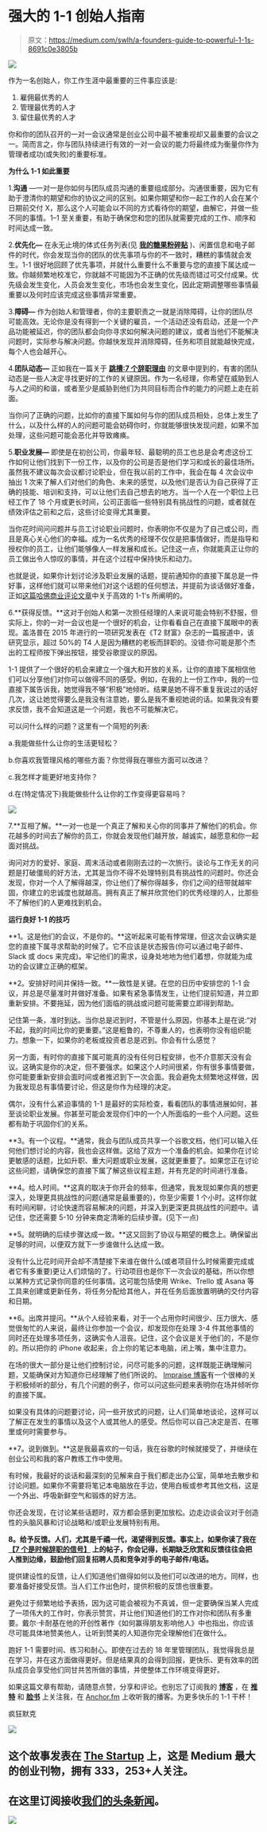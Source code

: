 # 强大的 1-1 创始人指南

> 原文：<https://medium.com/swlh/a-founders-guide-to-powerful-1-1s-8691c0e3805b>

![](img/e153b1eb7680bb92f2ea96603c9adeac.png)

作为一名创始人，你工作生涯中最重要的三件事应该是:

1.  雇佣最优秀的人
2.  管理最优秀的人才
3.  留住最优秀的人才

你和你的团队召开的一对一会议通常是创业公司中最不被重视却又最重要的会议之一。简而言之，你与团队持续进行有效的一对一会议的能力将最终成为衡量你作为管理者成功(或失败)的重要标准。

**为什么 1-1 如此重要**

1.**沟通** —一对一是你如何与团队成员沟通的重要组成部分。沟通很重要，因为它有助于澄清你的期望和你的协议之间的区别。如果你期望和你一起工作的人会在某个日期前交付 X，那么这个人可能会以不同的方式看待你的期望，曲解它，并做一些不同的事情。1–1 至关重要，有助于确保您和您的团队就需要完成的工作、顺序和时间达成一致。

2.**优先化—** 在永无止境的体式任务列表(见 [**我的糖果粉碎贴**](https://www.madmork.com/single-post/2017/10/02/How-to-Survive-being-Candy-Crushed-at-Work) )、闲置信息和电子邮件的时代，你会发现当你的团队的优先事项与你的不一致时，糟糕的事情就会发生。1-1 很好地回顾了优先事项，并就什么重要什么不重要与您的直接下属达成一致。你越频繁地校准它，你就越不可能因为不正确的优先级而错过可交付成果。优先级会发生变化，人员会发生变化，市场也会发生变化，因此定期调整哪些事情最重要以及何时应该完成这些事情非常重要。

3.**障碍—** 作为创始人和管理者，你的主要职责之一就是消除障碍，让你的团队尽可能高效。无论你是没有得到一个关键的雇员，一个活动还没有启动，还是一个产品功能被延迟，你的团队都会向你寻求如何解决问题的建议，或者当他们不能解决问题时，实际参与解决问题。你越快发现并消除障碍，任务和项目就能越快完成，每个人也会越开心。

4.**团队动态—** 正如我在一篇关于 [**跳槽:7 个辞职理由**](https://www.madmork.com/single-post/2017/08/25/Jumping-Ship-7-Signs-its-time-to-quit) 的文章中提到的，有害的团队动态是一些人决定寻找更好的工作的关键原因。作为一名经理，你希望在威胁到人与人之间的和谐，或者至少是威胁到他们为共同目标而合作的能力的问题上走在前面。

当你问了正确的问题，比如你的直接下属如何与你的团队成员相处，总体上发生了什么，以及什么样的人的问题可能会妨碍你时，你就能够很快发现问题，如果不加处理，这些问题可能会恶化并导致瘫痪。

5.**职业发展—** 即使是在初创公司，你最年轻、最聪明的员工也总是会考虑这份工作如何让他们找到下一份工作，以及你的公司是否是他们学习和成长的最佳场所。虽然我不建议每次会议都讨论职业，但在我以前的工作中，我会在每 4 次会议中抽出 1 次来了解人们对他们的角色、未来的感觉，以及他们是否认为自己获得了正确的技能、培训和支持，可以让他们去自己想去的地方。当一个人在一个职位上已经工作了 18 个月或更长时间，公司正面临一些特别具有挑战性的问题，或者就在绩效评估之前和之后，这些讨论变得尤其重要。

当你花时间问问题并与员工讨论职业问题时，你表明你不仅是为了自己或公司，而且是真心关心他们的幸福。成为一名优秀的经理不仅仅是把事情做好，而是指导和授权你的员工，让他们能够像人一样发展和成长。记住这一点，你就能真正让你的员工做出令人惊叹的事情，并在这个过程中保持快乐和动力。

也就是说，如果你计划讨论涉及职业发展的话题，提前通知你的直接下属总是一件好事，这样他们就可以带来他们对这个话题的任何想法，并提前为谈话做好准备，正如[这篇哈佛商业评论文章](https://hbr.org/2016/08/how-to-make-your-one-on-ones-with-employees-more-productive)中关于高效的 1-1’s 所阐明的。

6.**获得反馈。**这对于创始人和第一次担任经理的人来说可能会特别不舒服，但实际上，你的一对一会议也是一个很好的机会，让你看看自己在直接下属眼中的表现。盖洛普在 2015 年进行的一项研究发表在《T2 财富》杂志的一篇报道中，该研究显示，超过 50%的 T4 人是因为糟糕的老板而辞职的。没错:你可能是那个杰出的工程师按下弹出按钮，接受谷歌提议的原因。

1-1 提供了一个很好的机会来建立一个强大和开放的关系，让你的直接下属相信他们可以分享他们对你可以做得不同的感受。例如，在我的上一份工作中，我的一位直接下属告诉我，她觉得我不够“积极”地倾听。结果是她不得不重复我说过的话好几次，这让她觉得要么是我没有注意她，要么是我不重视她说的话。如果我没有要求反馈，我不会知道这是一个问题，我也不可能解决它。

可以问什么样的问题？这里有一个简短的列表:

a.我能做些什么让你的生活更轻松？

b.你喜欢我管理风格的哪些方面？你觉得我在哪些方面可以改进？

c.我怎样才能更好地支持你？

d.在(特定情况下)我能做些什么让你的工作变得更容易吗？

![](img/3e9cb65cc092846c77a2e64379b9eb26.png)

​​7.**互相了解。**一对一也是一个真正了解和关心你的同事并了解他们的机会。你花越多的时间去了解你的员工，你就会发现他们越开放，越诚实，越愿意和你一起面对挑战。

询问对方的爱好、家庭、周末活动或者刚刚去过的一次旅行。谈论与工作无关的问题是打破僵局的好方法，尤其是当你不得不处理特别具有挑战性的问题时。你还会发现，你对一个人了解得越深，你让他们了解你得越多，你们之间的纽带就越牢固，你建立的忠诚度也就越高。拥有真正了解并欣赏他们的优秀经理的人，比那些不了解他们的人更难找到机会。

**运行良好 1-1 的技巧**

**1。这是他们的会议，不是你的。**这听起来可能有悖常理，但这次会议确实是您的直接下属寻求帮助的时候了。它不应该是状态报告(你可以通过电子邮件、Slack 或 docs 来完成)。牢记他们的需求，设身处地地为他们着想，你就能为成功的会议建立正确的框架。

**2。安排好时间并保持一致。**一致性是关键。在您的日历中安排您的 1-1 会议，并总是尽量准时并做好准备。如果有紧急事情发生，让他们提前知道，并立即重新安排。不要拖延，因为他们面临的挑战或问题可能需要立即得到帮助。

记住第一条，准时到达。当你总是迟到时，不管是什么原因，你基本上是在说:“对不起，我的时间比你的更重要。”这是粗鲁的，不尊重人的，也表明你没有组织能力。想象一下，如果你的老板或投资者总是迟到。你会有什么感觉？

另一方面，有时你的直接下属可能真的没有任何日程安排，也不介意那天没有会议。这确实是你的决定，但不要强求。如果这个人时间很紧，你有很多事情要做，你可能要重新安排会面时间或者推迟到下一次会面。我会避免太频繁地这样做，因为我发现总有事情要讨论，但这是你作为经理的决定。

偶尔，没有什么紧迫事情的 1-1 是最好的实际检查，看看团队的事情进展如何，甚至谈论职业发展。你甚至可能会发现你们中的一个人所面临的一些个人问题。这些都有助于巩固你们的关系。

**3。有一个议程。**通常，我会与团队成员共享一个谷歌文档，他们可以输入任何他们想讨论的内容，我也会这样做。这给了双方一个准备的机会。如果你在讨论更敏感的话题，比如升职、重大问题或职业发展，这就更重要了。如果您正在讨论这些问题，请确保您的直接下属了解这些议程主题，并有充足的时间进行准备。

**4。给人时间。**这真的取决于你开会的频率，但通常，我发现如果你真的想更深入，处理更具挑战性的问题(通常是最重要的)，你至少需要 1 个小时。这样你就有时间闲聊，讨论快速而容易解决的问题，并深入到更深更具挑战性的问题中。请记住，您还需要 5-10 分钟来商定清晰的后续步骤。(见下一点)

**5。就明确的后续步骤达成一致。**这又回到了协议与期望的概念上。确保留出足够的时间，以便双方就下一步谁做什么达成一致。

没有什么比花时间开会却不清楚接下来谁在做什么(或者项目什么时候需要完成或者它有多重要)更让人们烦恼的了。行动项目也是你下一次会议的基础，所以你想以某种方式记录你同意的任何事情。这可能包括使用 Wrike、Trello 或 Asana 等工具来创建或更新任务，将任务分配给其他人，并在任务后面放置明确的交付内容和日期。

**6。出席并提问。**从个人经验来看，对于一个占用你时间很少、压力很大、感觉很匆忙的人来说，最终让你参加一个会议，却发现你在处理 3-4 件其他事情的同时还在处理多项任务，这确实令人沮丧。记住，这个会议是关于他们的，不是你的。所以把你的 iPhone 收起来，合上你的笔记本电脑，闭上嘴，集中注意力。

在场的很大一部分是让他们控制讨论，问尽可能多的问题，这样既能正确理解问题，又能确保对方知道你已经理解了他们所说的。 [Impraise 博客](https://blog.impraise.com/360-feedback/1-on-1s-for-engaged-employees-how-good-managers-should-do-them-performance-review)有一个很棒的关于积极倾听的部分，有几个问题的例子，你可以问这些问题来表明你在场并倾听你的直接下属。

如果没有具体的问题要讨论，问一些开放式的问题，让人们简单地谈论，这样可以了解正在发生的事情以及这个人或其他人的感受。然后你可以自己决定是否、在哪里或何时需要参与。

**7。说到做到。**这是我最喜欢的一句话，我在谷歌的时候就接受了，并继续在创业公司和我的客户教练工作中使用。

有时候，我最好的谈话和最深刻的见解来自于我们都走出办公室，简单地去散步和讨论问题。如果你不需要将笔记本电脑放在手边，使用白板或参考其他文档，这是一个外出、呼吸新鲜空气和锻炼的好方法。

你还会发现，在讨论某些话题时，双方都会感到更加放松。边走边谈会议对于创造性的头脑风暴和讨论战略和/或职业发展特别有用。

**8。给予反馈。人们，尤其是千禧一代，渴望得到反馈。事实上，如果你读了我在[**【7 个是时候辞职的信号】**](https://www.madmork.com/single-post/2017/08/25/Jumping-Ship-7-Signs-its-time-to-quit) 上的帖子，你会记得，长期缺乏欣赏和反馈往往会把人推到边缘，鼓励他们回复招聘人员和竞争对手的电子邮件/电话。**

提供建设性的反馈，让人们知道他们做得如何以及他们可以改进的地方。同样，也要准备好接受反馈。当人们工作出色时，提供积极的反馈也很重要。

避免过于频繁地给予表扬，因为这可能会被视为不真诚，但一定要确保当某人完成了一项伟大的工作时，你表示赞赏，并让他们知道他们的工作对你和团队有多重要。戴尔·卡耐基在他的开创性著作《如何赢得朋友影响他人》中也指出，你应该尽可能具体地赞美他人，让听到赞美的人知道你完全理解他们在做什么。

跑好 1-1 需要时间、练习和耐心。即使在过去的 18 年里管理团队，我觉得我总是在学习，并在这方面做得更好。但是结果真的会得到回报，更快乐、更有效率的团队成员会享受他们同甘共苦所做的事情，并使整体工作环境变得更好。

如果这篇文章有帮助，请随意点赞，分享和评论。也别忘了订阅我的 [**博客**](http://www.madmork.com/blog) ，在 [**推特**](http://www.twitter.com/madmork) 和 [**脸书**](http://www.facebook.com/madmorkstories) 上关注我，在 [Anchor.fm](http://www.anchor.fm/madmork-stories) 上收听我的播客。为更多快乐的 1-1 干杯！

疯狂默克

[![](img/308a8d84fb9b2fab43d66c117fcc4bb4.png)](https://medium.com/swlh)

## 这个故事发表在 [The Startup](https://medium.com/swlh) 上，这是 Medium 最大的创业刊物，拥有 333，253+人关注。

## 在这里订阅接收[我们的头条新闻](http://growthsupply.com/the-startup-newsletter/)。

[![](img/b0164736ea17a63403e660de5dedf91a.png)](https://medium.com/swlh)